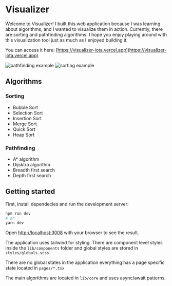 # Visualizer

Welcome to Visualizer! I built this web application because I was learning about algorithms, and I wanted to visualize them in action. Currently, there are sorting and pathfinding algorithms. I hope you enjoy playing around with this visualization tool just as much as I enjoyed building it.

You can access it here:
[https://visualizer-iota.vercel.app](https://visualizer-iota.vercel.app)

![pathfinding example](https://github.com/mtergel/visualizer/blob/main/maze.gif, "Pathfinder")
![sorting example](https://github.com/mtergel/visualizer/blob/main/sorting.gif, "Sorter")


## Algorithms

### Sorting
- Bubble Sort
- Selection Sort
- Insertion Sort
- Merge Sort
- Quick Sort
- Heap Sort
### Pathfinding
- A* algorithm
- Dijsktra algorithm
- Breadth first search
- Depth first search


## Getting started

First, install dependecies and run the development server:

```bash
npm run dev
# or
yarn dev
```

Open [http://localhost:3008](http://localhost:3008) with your browser to see the result.

The application uses tailwind for styling. There are component level styles inside the ```lib/components``` folder and global styles are stored in ```styles/globals.scss```

There are no global states in the application everything has a page specific state located in ```pages/*.tsx```

The main algorithms are located in ```lib/core``` and uses async/await patterns.